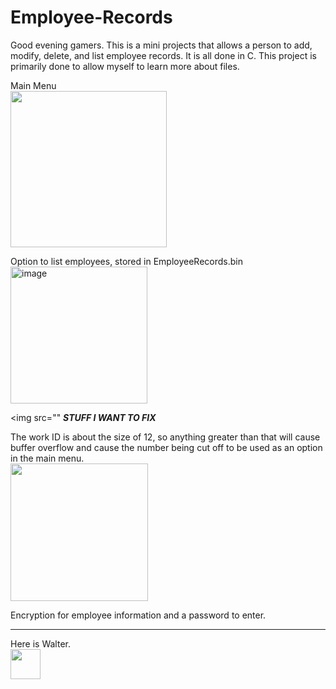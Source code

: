 # Employee-Records
Good evening gamers. This is a mini projects that allows a person to add, modify, delete, and list 
employee records. It is all done in C. This project is primarily done to allow myself to learn more
about files.

Main Menu
<br><img src="https://user-images.githubusercontent.com/53905532/146486558-60b1c8f0-75b3-4047-a829-1fe5372f22b4.png" width="250"></br>

Option to list employees, stored in EmployeeRecords.bin
<br><img width="219" alt="image" src="https://user-images.githubusercontent.com/53905532/147014562-5db0728c-ab39-4e16-9e25-2f33942e6e3f.png"></br>

<img src=""
***STUFF I WANT TO FIX***

The work ID is about the size of 12, so anything greater than that will cause buffer overflow and cause
the number being cut off to be used as an option in the main menu.
<br><img width="220" src="https://user-images.githubusercontent.com/53905532/147014696-6ee9bd29-a623-4a6d-bbcf-05fe90e1e537.png"></br>


Encryption for employee information and a password to enter.



*******

Here is Walter.
<br><img src="https://user-images.githubusercontent.com/53905532/146486646-84925474-0849-4d12-ba5c-4bd4135e8615.png" width="48"></br>

